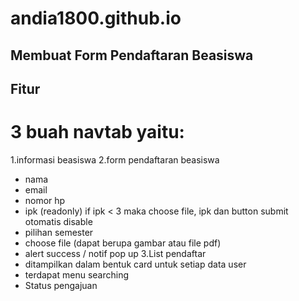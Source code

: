# andia1800.github.io
Membuat Form Pendaftaran Beasiswa
-----------------------------------------------
Fitur
-----------------------------------------------
# 3 buah navtab yaitu:
1.informasi beasiswa 
2.form pendaftaran beasiswa
- nama
- email
- nomor hp
- ipk (readonly) if ipk < 3 maka choose file, ipk dan button submit otomatis disable
- pilihan semester
- choose file (dapat berupa gambar atau file pdf)
- alert success / notif pop up
3.List pendaftar
 - ditampilkan dalam bentuk card untuk setiap data user
 - terdapat menu searching
 - Status pengajuan
  
